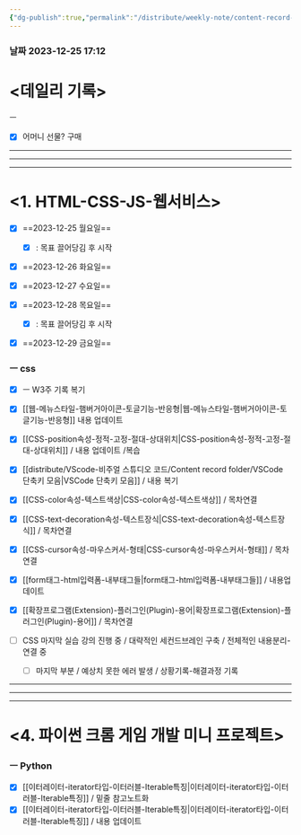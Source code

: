 ```yaml
---
{"dg-publish":true,"permalink":"/distribute/weekly-note/content-record-folder/2023-12-24-w4/","tags":["데일리-주간-기록"],"noteIcon":""}
---
```


### 날짜 2023-12-25 17:12

# <데일리 기록> 

ㅡ
- [x] 어머니 선물? 구매



----
-----
---
# <1. HTML-CSS-JS-웹서비스>

- [x] ==2023-12-25 월요일==
	- [x] : 목표 끌어당김 후 시작
- [x] ==2023-12-26 화요일==
- [x] ==2023-12-27 수요일==
- [x] ==2023-12-28 목요일==
	- [x] : 목표 끌어당김 후 시작
- [x] ==2023-12-29 금요일==


### ㅡ css
- [x] ㅡ W3주 기록 복기
- [x] [[웹-메뉴스타일-햄버거아이콘-토글기능-반응형\|웹-메뉴스타일-햄버거아이콘-토글기능-반응형]] 내용 업데이트
- [x] [[CSS-position속성-정적-고정-절대-상대위치\|CSS-position속성-정적-고정-절대-상대위치]] / 내용 업데이트 /복습
- [x] [[distribute/VScode-비주얼 스튜디오 코드/Content record folder/VSCode 단축키 모음\|VSCode 단축키 모음]] / 내용 복기
- [x] [[CSS-color속성-텍스트색상\|CSS-color속성-텍스트색상]] / 목차연결
- [x] [[CSS-text-decoration속성-텍스트장식\|CSS-text-decoration속성-텍스트장식]] / 목차연결
- [x] [[CSS-cursor속성-마우스커서-형태\|CSS-cursor속성-마우스커서-형태]] / 목차연결
- [x] [[form태그-html입력폼-내부태그들\|form태그-html입력폼-내부태그들]] / 내용업데이트
- [x] [[확장프로그램(Extension)-플러그인(Plugin)-용어\|확장프로그램(Extension)-플러그인(Plugin)-용어]] / 목차연결
	
- [ ] CSS 마지막 실습 강의 진행 중 / 대략적인 세컨드브레인 구축 / 전체적인 내용분리-연결 중
	- [ ] 마지막 부분 / 예상치 못한 에러 발생 / 상황기록-해결과정 기록 

------
---
---
# <4. 파이썬 크롬 게임 개발 미니 프로젝트>


### ㅡ Python
- [x] [[이터레이터-iterator타입-이터러블-Iterable특징\|이터레이터-iterator타입-이터러블-Iterable특징]] / 밑줄 참고노트화
- [x] [[이터레이터-iterator타입-이터러블-Iterable특징\|이터레이터-iterator타입-이터러블-Iterable특징]] / 내용 업데이트
